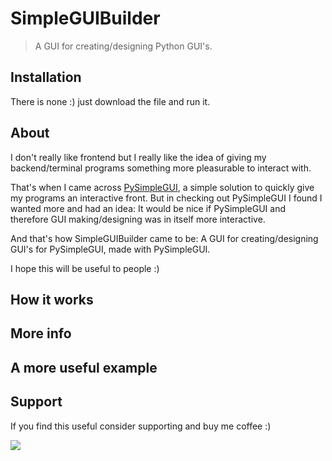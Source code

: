 # SimpleGUIBuilder

> A GUI for creating/designing Python GUI's.

## Installation

There is none :) just download the file and run it.

## About

I don't really like frontend but I really like the idea of giving my backend/terminal programs something more pleasurable to interact with.

That's when I came across [PySimpleGUI](https://github.com/PySimpleGUI/PySimpleGUI), a simple solution to quickly give my programs an interactive front.
But in checking out PySimpleGUI I found I wanted more and had an idea:
It would be nice if PySimpleGUI and therefore GUI making/designing was in itself more interactive.

And that's how SimpleGUIBuilder came to be:
A GUI for creating/designing GUI's for PySimpleGUI, made with PySimpleGUI.

I hope this will be useful to people :)

## How it works


## More info


## A more useful example


## Support

If you find this useful consider supporting and buy me coffee :) 

<a href="https://www.buymeacoffee.com/MMartins"><img src="https://img.buymeacoffee.com/button-api/?text=Buy me a coffee&emoji=&slug=MMartins&button_colour=5F7FFF&font_colour=ffffff&font_family=Lato&outline_colour=000000&coffee_colour=FFFFFF"></a>
